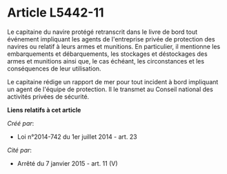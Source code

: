 # Article L5442-11

Le capitaine du navire protégé retranscrit dans le livre de bord tout événement impliquant les agents de l'entreprise privée
de protection des navires ou relatif à leurs armes et munitions. En particulier, il mentionne les embarquements et
débarquements, les stockages et déstockages des armes et munitions ainsi que, le cas échéant, les circonstances et les
conséquences de leur utilisation.

Le capitaine rédige un rapport de mer pour tout incident à bord impliquant un agent de l'équipe de protection. Il le transmet
au Conseil national des activités privées de sécurité.

**Liens relatifs à cet article**

_Créé par_:

  - Loi n°2014-742 du 1er juillet 2014 - art. 23

_Cité par_:

  - Arrêté du 7 janvier 2015 - art. 11 (V)
